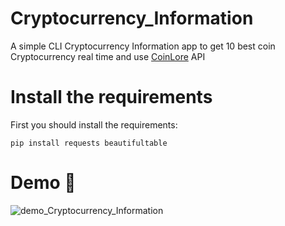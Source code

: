 # Cryptocurrency_Information
A simple CLI Cryptocurrency Information app to get 10 best coin Cryptocurrency real time and use [CoinLore](https://www.coinlore.com/cryptocurrency-data-api) API
# Install the requirements
First you should install the requirements:
```
pip install requests beautifultable
```
# Demo :tada:
![demo_Cryptocurrency_Information](https://user-images.githubusercontent.com/77124662/131077394-64b93fca-608a-44c2-b443-02493dd8837f.PNG)
